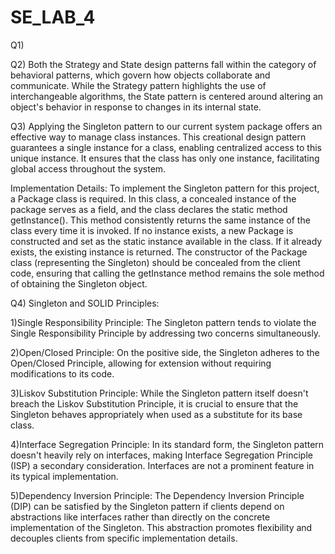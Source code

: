 # SE_LAB_4

Q1)

Q2) Both the Strategy and State design patterns fall within the category of behavioral patterns, which govern how objects collaborate and communicate. While the Strategy pattern highlights the use of interchangeable algorithms, the State pattern is centered around altering an object's behavior in response to changes in its internal state.

Q3) Applying the Singleton pattern to our current system package offers an effective way to manage class instances. This creational design pattern guarantees a single instance for a class, enabling centralized access to this unique instance. It ensures that the class has only one instance, facilitating global access throughout the system.

Implementation Details: To implement the Singleton pattern for this project, a Package class is required. In this class, a concealed instance of the package serves as a field, and the class declares the static method getInstance(). This method consistently returns the same instance of the class every time it is invoked. If no instance exists, a new Package is constructed and set as the static instance available in the class. If it already exists, the existing instance is returned. The constructor of the Package class (representing the Singleton) should be concealed from the client code, ensuring that calling the getInstance method remains the sole method of obtaining the Singleton object.

Q4) Singleton and SOLID Principles:

1)Single Responsibility Principle:
The Singleton pattern tends to violate the Single Responsibility Principle by addressing two concerns simultaneously.

2)Open/Closed Principle:
On the positive side, the Singleton adheres to the Open/Closed Principle, allowing for extension without requiring modifications to its code.

3)Liskov Substitution Principle:
While the Singleton pattern itself doesn't breach the Liskov Substitution Principle, it is crucial to ensure that the Singleton behaves appropriately when used as a substitute for its base class.

4)Interface Segregation Principle:
In its standard form, the Singleton pattern doesn't heavily rely on interfaces, making Interface Segregation Principle (ISP) a secondary consideration. Interfaces are not a prominent feature in its typical implementation.

5)Dependency Inversion Principle:
The Dependency Inversion Principle (DIP) can be satisfied by the Singleton pattern if clients depend on abstractions like interfaces rather than directly on the concrete implementation of the Singleton. This abstraction promotes flexibility and decouples clients from specific implementation details.


